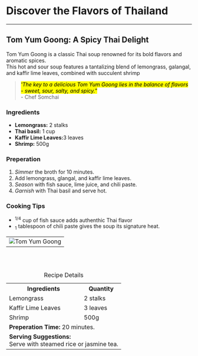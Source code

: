 <!DOCTYPE html>
<html lang="en">
<head>
    <meta charset="UTF-8">
    <meta name="description" content="Embark on a culinary adventure with Taste of Travel, exploring global flavors and recipes.">
  <title>Taste of Travel</title>
    </head>
   
  <body>
      <h1>Discover the Flavors of Thailand</h1>
      <hr>
      <h2>Tom Yum Goong: A Spicy Thai Delight</h2>
    <p>Tom Yum Goong is a classic Thai soup renowned for its bold flavors and aromatic spices.<br>
       This hot and sour soup features a tantalizing blend of lemongrass, galangal, and kaffir lime leaves, combined with succulent shrimp</p>
      <blockquote><mark><em>'The key to a delicious Tom Yum Goong lies in the balance of flavors - sweet, sour, salty, and spicy."</em></mark> <br>- Chef Somchai</blockquote>
      <h3>Ingredients</h3>
      <ul>
        <li><strong>Lemongrass:</strong> 2 stalks</li>
        <li><strong>Thai basil:</strong> 1 cup</li>
        <li><strong>Kaffir Lime Leaves:</strong>3 leaves</li>
        <li><strong>Shrimp:</strong> 500g</li>
      </ul>
      <h3>Preperation</h3>
     <ol>
       <li><em>Simmer</em> the broth for 10 minutes.</li>
       <li>Add lemongrass, glangal, and kaffir lime leaves.</li>
       <li><em>Season</em> with fish sauce, lime juice, and chili paste.</li>
       <li><em>Garnish</em> with Thai basil and serve hot.</li>
     </ol>
      <h3>Cooking Tips</h3>
      <ul>
        <li><sup>1/4</sup> cup of fish sauce adds authenthic Thai flavor</li>
        <li><sub>1</sub> tablespoon of chili paste gives the soup its signature heat.</li>
      </ul>
      <table>
     <td> <img src="https://edube.org/uploads/media/default/0001/04/thai-soup.jpg" alt="Tom Yum Goong"> </td>
      </table>
      <br>
      <br>
      <table>
        <caption>Recipe Details</caption>
        <tr>
          <th>Ingredients</th>
          <th>Quantity</th>
        </tr>
        <tr>
          <td>Lemongrass</td>
          <td>2 stalks</td>
        </tr>
        <tr>
          <td>Kaffir Lime Leaves</td>
          <td>3 leaves</td>
        </tr>
<tr>
  <td>Shrimp</td>
  <td>500g</td>
</tr>
<tr>
  <td colspan="2"> <strong>Preperation Time:</strong> 20 minutes.</td>
</tr>
<tr>
  <td colspan="2"><strong>Serving Suggestions:</strong><br> Serve with steamed rice or jasmine tea.</td>
</tr>
</table>
</body>
</html>
